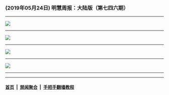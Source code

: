 ### (2019年05月24日) 明慧周报：大陆版（第七四六期） 

---

<img src="http://qikan.minghui.org/mhqkpage/qikanimage/2019/05/24/mhzb_746_pdf-online1.png"/><hr/>
<img src="http://qikan.minghui.org/mhqkpage/qikanimage/2019/05/24/mhzb_746_pdf-online2.png"/><hr/>
<img src="http://qikan.minghui.org/mhqkpage/qikanimage/2019/05/24/mhzb_746_pdf-online3.png"/><hr/>
<img src="http://qikan.minghui.org/mhqkpage/qikanimage/2019/05/24/mhzb_746_pdf-online4.png"/><hr/>


---

#### [首页](../../../..) &nbsp;|&nbsp; [禁闻聚合](https://github.com/gfw-breaker/banned-news) &nbsp;|&nbsp; [手把手翻墙教程](https://github.com/gfw-breaker/guides) 